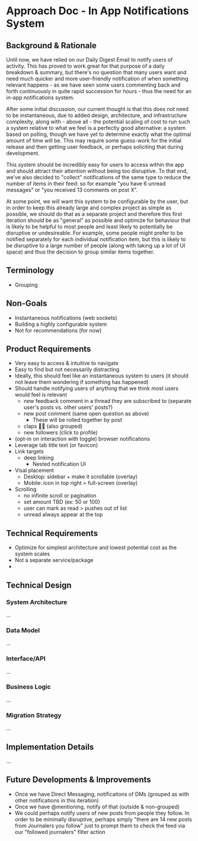 # Approach Doc - In App Notifications System

## Background & Rationale

Until now, we have relied on our Daily Digest Email to notify users of activity. This has proved to work great for that purpose of a daily breakdown & summary, but there's no question that many users want and need much quicker and more user-friendly notification of when something relevant happens - as we have seen some users commenting back and forth continuously in quite rapid succession for hours - thus the need for an in-app notifications system.

After some initial discussion, our current thought is that this does not need to be instantaneous, due to added design, architecture, and infrastructure complexity, along with - above all - the potential scaling of cost to run such a system relative to what we feel is a perfectly good alternative: a system based on polling, though we have yet to determine exactly what the optimal amount of time will be. This may require some guess-work for the initial release and then getting user feedback, or perhaps soliciting that during development.

This system should be incredibly easy for users to access within the app and should attract their attention without being too disruptive. To that end, we've also decided to "collect" notifications of the same type to reduce the number of items in their feed: so for example "you have 6 unread messages" or "you received 13 comments on post X".

At some point, we will want this system to be configurable by the user, but in order to keep this already large and complex project as simple as possible, we should do that as a separate project and therefore this first iteration should be as "general" as possible and optimize for behaviour that is likely to be helpful to most people and least likely to potentially be disruptive or undesireable. For example, some people might prefer to be notified separately for each individual notification item, but this is likely to be disruptive to a large number of people (along with taking up a lot of UI space) and thus the decision to group similar items together.

## Terminology

- Grouping 

## Non-Goals

- Instantaneous notifications (web sockets)
- Building a highly configurable system
- Not for recommendations (for now)


## Product Requirements

- Very easy to access & intuitive to navigate
- Easy to find but not necessarily distracting
- Ideally, this should feel like an instantaneous system to users (it should not leave them wondering if something has happened)
- Should handle notifying users of anything that we think most users would feel is relevant
  - new feedback comment in a thread they are subscribed to (separate user's posts vs. other users' posts?)
  - new post comment (same open question as above)
    - These will be rolled together by post
  - claps 👏🏼 (also grouped)
  - new followers (click to profile)
- (opt-in on interaction with toggle) browser notifications
- Leverage tab title text (or favicon)
- Link targets
  - deep linking
    - Nested notification UI
- Visal placement
  - Desktop: sidebar + make it scrollable (overlay)
  - Mobile: icon in top right > full-screen (overlay)
- Scrolling
  - no infinite scroll or pagination
  - set amount TBD (ex: 50 or 100)
  - user can mark as read > pushes out of list
  - unread always appear at the top

## Technical Requirements

- Optimize for simplest architecture and lowest potential cost as the system scales
- Not a separate service/package
- 

## Technical Design

### System Architecture

...

### Data Model

...

### Interface/API

...

### Business Logic

...

### Migration Strategy

...

## Implementation Details

...

## Future Developments & Improvements

- Once we have Direct Messaging, notificaitons of DMs (grouped as with other notifications in this iteration)
- Once we have @mentioning, notify of that (outside & non-grouped)
- We could perhaps notify users of new posts from people they follow. In order to be minimally disruptive, perhaps simply "there are 14 new posts from Journalers you follow" just to prompt them to check the feed via our "followed journalers" filter action

